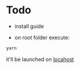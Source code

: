 # Todo

- install guide

- on root folder execute:

```bash
yarn
```

it'll be launched on [locahost](http://localhost:30000)

